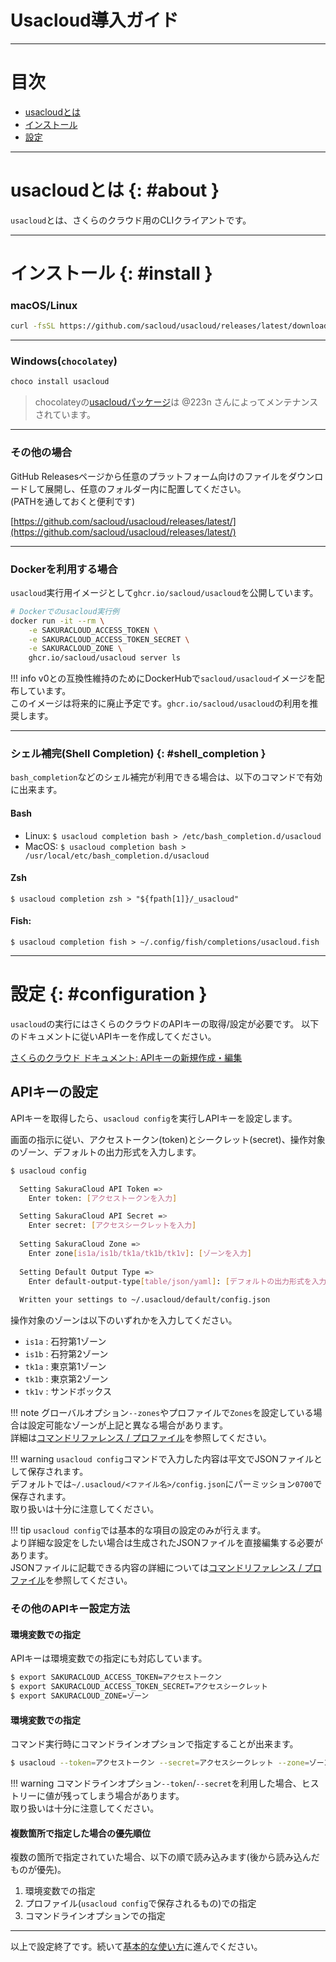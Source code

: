 # Usacloud導入ガイド

---

# 目次

  * [usacloudとは](#about)
  * [インストール](#install)
  * [設定](#configuration)

---

# usacloudとは {: #about }

`usacloud`とは、さくらのクラウド用のCLIクライアントです。  

---

# インストール {: #install }

### macOS/Linux

```bash
curl -fsSL https://github.com/sacloud/usacloud/releases/latest/download/install.sh | bash
```

---

### Windows(`chocolatey`)

```bash
choco install usacloud
```

> chocolateyの[usacloudパッケージ](https://chocolatey.org/packages/usacloud)は @223n さんによってメンテナンスされています。

---

### その他の場合

GitHub Releasesページから任意のプラットフォーム向けのファイルをダウンロードして展開し、任意のフォルダー内に配置してください。  
(PATHを通しておくと便利です)

[https://github.com/sacloud/usacloud/releases/latest/](https://github.com/sacloud/usacloud/releases/latest/)

---

### Dockerを利用する場合

`usacloud`実行用イメージとして`ghcr.io/sacloud/usacloud`を公開しています。

```bash
# Dockerでのusacloud実行例
docker run -it --rm \
    -e SAKURACLOUD_ACCESS_TOKEN \
    -e SAKURACLOUD_ACCESS_TOKEN_SECRET \
    -e SAKURACLOUD_ZONE \
    ghcr.io/sacloud/usacloud server ls
```

!!! info
    v0との互換性維持のためにDockerHubで`sacloud/usacloud`イメージを配布しています。  
    このイメージは将来的に廃止予定です。`ghcr.io/sacloud/usacloud`の利用を推奨します。


---

### シェル補完(Shell Completion) {: #shell_completion }

`bash_completion`などのシェル補完が利用できる場合は、以下のコマンドで有効に出来ます。

#### Bash

- Linux: `$ usacloud completion bash > /etc/bash_completion.d/usacloud`
- MacOS: `$ usacloud completion bash > /usr/local/etc/bash_completion.d/usacloud`

#### Zsh

    $ usacloud completion zsh > "${fpath[1]}/_usacloud"

#### Fish:

    $ usacloud completion fish > ~/.config/fish/completions/usacloud.fish

---


# 設定 {: #configuration }

`usacloud`の実行にはさくらのクラウドのAPIキーの取得/設定が必要です。
以下のドキュメントに従いAPIキーを作成してください。

[さくらのクラウド ドキュメント: APIキーの新規作成・編集](https://manual.sakura.ad.jp/cloud/api/apikey.html#id3)


## APIキーの設定

APIキーを取得したら、`usacloud config`を実行しAPIキーを設定します。

画面の指示に従い、アクセストークン(token)とシークレット(secret)、操作対象のゾーン、デフォルトの出力形式を入力します。

```bash
$ usacloud config

  Setting SakuraCloud API Token => 
  	Enter token: [アクセストークンを入力]

  Setting SakuraCloud API Secret => 
  	Enter secret: [アクセスシークレットを入力]
    	
  Setting SakuraCloud Zone => 
  	Enter zone[is1a/is1b/tk1a/tk1b/tk1v]: [ゾーンを入力]
  
  Setting Default Output Type => 
	Enter default-output-type[table/json/yaml]: [デフォルトの出力形式を入力]
	
  Written your settings to ~/.usacloud/default/config.json
```

操作対象のゾーンは以下のいずれかを入力してください。

  * `is1a` : 石狩第1ゾーン
  * `is1b` : 石狩第2ゾーン
  * `tk1a` : 東京第1ゾーン
  * `tk1b` : 東京第2ゾーン
  * `tk1v` : サンドボックス

!!! note
    グローバルオプション`--zones`やプロファイルで`Zones`を設定している場合は設定可能なゾーンが上記と異なる場合があります。  
    詳細は[コマンドリファレンス / プロファイル](../commands/profile)を参照してください。
  
!!! warning
    `usacloud config`コマンドで入力した内容は平文でJSONファイルとして保存されます。  
    デフォルトでは`~/.usacloud/<ファイル名>/config.json`にパーミッション`0700`で保存されます。  
    取り扱いは十分に注意してください。

!!! tip
    `usacloud config`では基本的な項目の設定のみが行えます。  
    より詳細な設定をしたい場合は生成されたJSONファイルを直接編集する必要があります。  
    JSONファイルに記載できる内容の詳細については[コマンドリファレンス / プロファイル](../commands/profile)を参照してください。

### その他のAPIキー設定方法

#### 環境変数での指定

APIキーは環境変数での指定にも対応しています。

```bash
$ export SAKURACLOUD_ACCESS_TOKEN=アクセストークン
$ export SAKURACLOUD_ACCESS_TOKEN_SECRET=アクセスシークレット
$ export SAKURACLOUD_ZONE=ゾーン
```

#### 環境変数での指定

コマンド実行時にコマンドラインオプションで指定することが出来ます。

```bash
$ usacloud --token=アクセストークン --secret=アクセスシークレット --zone=ゾーン server ls
```

!!! warning
    コマンドラインオプション`--token`/`--secret`を利用した場合、ヒストリーに値が残ってしまう場合があります。  
    取り扱いは十分に注意してください。

#### 複数箇所で指定した場合の優先順位

複数の箇所で指定されていた場合、以下の順で読み込みます(後から読み込んだものが優先)。

1. 環境変数での指定
2. プロファイル(`usacloud config`で保存されるもの)での指定
3. コマンドラインオプションでの指定

--- 

以上で設定終了です。続いて[基本的な使い方](../guides/basic_usage.md)に進んでください。
